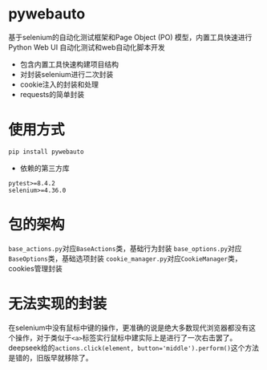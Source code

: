 # pywebauto
基于selenium的自动化测试框架和Page Object (PO) 模型，内置工具快速进行Python Web UI 自动化测试和web自动化脚本开发
- 包含内置工具快速构建项目结构
- 对封装selenium进行二次封装
- cookie注入的封装和处理
- requests的简单封装

# 使用方式
```bash
pip install pywebauto
```
- 依赖的第三方库
```
pytest>=8.4.2
selenium>=4.36.0
```

# 包的架构
`base_actions.py`对应`BaseActions`类，基础行为封装
`base_options.py`对应`BaseOptions`类，基础选项封装
`cookie_manager.py`对应`CookieManager`类，cookies管理封装

# 无法实现的封装
在selenium中没有鼠标中键的操作，更准确的说是绝大多数现代浏览器都没有这个操作，对于类似于`<a>`标签实行鼠标中建实际上是进行了一次右击罢了。deepseek给的`actions.click(element, button='middle').perform()`这个方法是错的，旧版早就移除了。